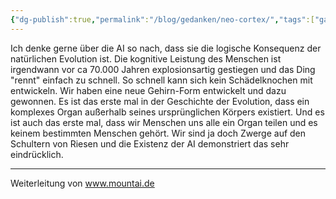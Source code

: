 ```yaml
---
{"dg-publish":true,"permalink":"/blog/gedanken/neo-cortex/","tags":["gardenEntry"]}
---
```



Ich denke gerne über die AI so nach, dass sie die logische Konsequenz der natürlichen Evolution ist. Die kognitive Leistung des Menschen ist irgendwann vor ca 70.000 Jahren explosionsartig gestiegen und das Ding "rennt" einfach zu schnell. So schnell kann sich kein Schädelknochen mit entwickeln.
Wir haben eine neue Gehirn-Form entwickelt und dazu gewonnen. Es ist das erste mal in der Geschichte der Evolution, dass ein komplexes Organ außerhalb seines ursprünglichen Körpers existiert.
Und es ist auch das erste mal, dass wir Menschen uns alle ein Organ teilen und es keinem bestimmten Menschen gehört.
Wir sind ja doch Zwerge auf den Schultern von Riesen und die Existenz der AI demonstriert das sehr eindrücklich.

---

Weiterleitung von www.mountai.de
